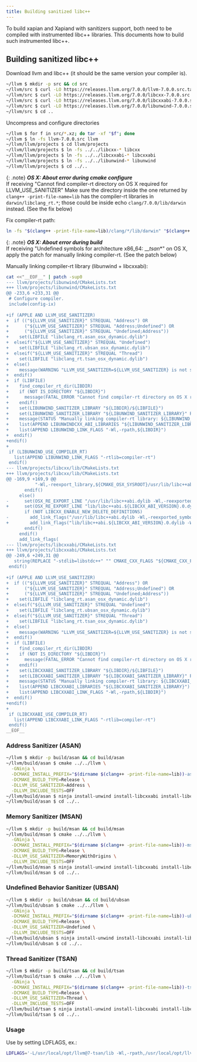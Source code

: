 ```yaml
---
title: Building sanitized libc++
---
```


To build xapian and Xapiand with sanitizers support, both need to be compiled
with instrumented libc++ libraries. This documents how to build such
instrumented libc++.


## Building sanitized libc++

Download llvm and libc++ (it should be the same version your compiler is).

```sh
~/llvm $ mkdir -p src && cd src
~/llvm/src $ curl -LO https://releases.llvm.org/7.0.0/llvm-7.0.0.src.tar.xz
~/llvm/src $ curl -LO https://releases.llvm.org/7.0.0/libcxx-7.0.0.src.tar.xz
~/llvm/src $ curl -LO https://releases.llvm.org/7.0.0/libcxxabi-7.0.0.src.tar.xz
~/llvm/src $ curl -LO https://releases.llvm.org/7.0.0/libunwind-7.0.0.src.tar.xz
~/llvm/src $ cd ..
```

Uncompress and configure directories

```sh
~/llvm $ for f in src/*.xz; do tar -xf "$f"; done
~/llvm $ ln -fs llvm-7.0.0.src llvm
~/llvm/llvm/projects $ cd llvm/projects
~/llvm/llvm/projects $ ln -fs ../../libcxx-* libcxx
~/llvm/llvm/projects $ ln -fs ../../libcxxabi-* libcxxabi
~/llvm/llvm/projects $ ln -fs ../../libunwind-* libunwind
~/llvm/llvm/projects $ cd ../..
```


{: .note}
**_OS X: About error during cmake configure_**<br>
If receiving "Cannot find compiler-rt directory on OS X required for LLVM_USE_SANITIZER"
Make sure the directory inside the one returned by `clang++ -print-file-name=lib`
has the compiler-rt libraries in `darwin/libclang_rt.*`; those could be inside
echo `clang/7.0.0/lib/darwin` instead. (See the fix below)

Fix compiler-rt path:

```sh
ln -fs "$(clang++ -print-file-name=lib)/clang/*/lib/darwin" "$(clang++ -print-file-name=lib)"
```


{: .note}
**_OS X: About error during build_**<br>
If receiving "Undefined symbols for architecture x86_64: ___tsan_*" on OS X,
apply the patch for manually linking compiler-rt. (See the patch below)

Manually linking compiler-rt library (libunwind + libcxxabi):

```sh
cat <<"__EOF__" | patch -sup0
--- llvm/projects/libunwind/CMakeLists.txt
+++ llvm/projects/libunwind/CMakeLists.txt
@@ -233,6 +233,31 @@
 # Configure compiler.
 include(config-ix)
 
+if (APPLE AND LLVM_USE_SANITIZER)
+  if (("${LLVM_USE_SANITIZER}" STREQUAL "Address") OR
+      ("${LLVM_USE_SANITIZER}" STREQUAL "Address;Undefined") OR
+      ("${LLVM_USE_SANITIZER}" STREQUAL "Undefined;Address"))
+    set(LIBFILE "libclang_rt.asan_osx_dynamic.dylib")
+  elseif("${LLVM_USE_SANITIZER}" STREQUAL "Undefined")
+    set(LIBFILE "libclang_rt.ubsan_osx_dynamic.dylib")
+  elseif("${LLVM_USE_SANITIZER}" STREQUAL "Thread")
+    set(LIBFILE "libclang_rt.tsan_osx_dynamic.dylib")
+  else()
+    message(WARNING "LLVM_USE_SANITIZER=${LLVM_USE_SANITIZER} is not supported on OS X")
+  endif()
+  if (LIBFILE)
+    find_compiler_rt_dir(LIBDIR)
+    if (NOT IS_DIRECTORY "${LIBDIR}")
+      message(FATAL_ERROR "Cannot find compiler-rt directory on OS X required for LLVM_USE_SANITIZER")
+    endif()
+    set(LIBUNWIND_SANITIZER_LIBRARY "${LIBDIR}/${LIBFILE}")
+    set(LIBUNWIND_SANITIZER_LIBRARY "${LIBUNWIND_SANITIZER_LIBRARY}" PARENT_SCOPE)
+    message(STATUS "Manually linking compiler-rt library: ${LIBUNWIND_SANITIZER_LIBRARY}")
+    list(APPEND LIBUNWINDCXX_ABI_LIBRARIES "${LIBUNWIND_SANITIZER_LIBRARY}")
+    list(APPEND LIBUNWIND_LINK_FLAGS "-Wl,-rpath,${LIBDIR}")
+  endif()
+endif()
+
 if (LIBUNWIND_USE_COMPILER_RT)
   list(APPEND LIBUNWIND_LINK_FLAGS "-rtlib=compiler-rt")
 endif()
--- llvm/projects/libcxx/lib/CMakeLists.txt
+++ llvm/projects/libcxx/lib/CMakeLists.txt
@@ -169,9 +169,9 @@
           "-Wl,-reexport_library,${CMAKE_OSX_SYSROOT}/usr/lib/libc++abi.dylib")
       endif()
     else()
-      set(OSX_RE_EXPORT_LINE "/usr/lib/libc++abi.dylib -Wl,-reexported_symbols_list,${CMAKE_CURRENT_SOURCE_DIR}/libc++abi${LIBCXX_LIBCPPABI_VERSION}.exp")
+      set(OSX_RE_EXPORT_LINE "lib/libc++abi.${LIBCXX_ABI_VERSION}.0.dylib -Wl,-reexported_symbols_list,${CMAKE_CURRENT_SOURCE_DIR}/libc++abi${LIBCXX_LIBCPPABI_VERSION}.exp")
       if (NOT LIBCXX_ENABLE_NEW_DELETE_DEFINITIONS)
-        add_link_flags("/usr/lib/libc++abi.dylib -Wl,-reexported_symbols_list,${CMAKE_CURRENT_SOURCE_DIR}/libc++abi-new-delete.exp")
+        add_link_flags("lib/libc++abi.${LIBCXX_ABI_VERSION}.0.dylib -Wl,-reexported_symbols_list,${CMAKE_CURRENT_SOURCE_DIR}/libc++abi-new-delete.exp")
       endif()
     endif()
     add_link_flags(
--- llvm/projects/libcxxabi/CMakeLists.txt
+++ llvm/projects/libcxxabi/CMakeLists.txt
@@ -249,6 +249,31 @@
   string(REPLACE "-stdlib=libstdc++" "" CMAKE_CXX_FLAGS "${CMAKE_CXX_FLAGS}")
 endif()
 
+if (APPLE AND LLVM_USE_SANITIZER)
+  if (("${LLVM_USE_SANITIZER}" STREQUAL "Address") OR
+      ("${LLVM_USE_SANITIZER}" STREQUAL "Address;Undefined") OR
+      ("${LLVM_USE_SANITIZER}" STREQUAL "Undefined;Address"))
+    set(LIBFILE "libclang_rt.asan_osx_dynamic.dylib")
+  elseif("${LLVM_USE_SANITIZER}" STREQUAL "Undefined")
+    set(LIBFILE "libclang_rt.ubsan_osx_dynamic.dylib")
+  elseif("${LLVM_USE_SANITIZER}" STREQUAL "Thread")
+    set(LIBFILE "libclang_rt.tsan_osx_dynamic.dylib")
+  else()
+    message(WARNING "LLVM_USE_SANITIZER=${LLVM_USE_SANITIZER} is not supported on OS X")
+  endif()
+  if (LIBFILE)
+    find_compiler_rt_dir(LIBDIR)
+    if (NOT IS_DIRECTORY "${LIBDIR}")
+      message(FATAL_ERROR "Cannot find compiler-rt directory on OS X required for LLVM_USE_SANITIZER")
+    endif()
+    set(LIBCXXABI_SANITIZER_LIBRARY "${LIBDIR}/${LIBFILE}")
+    set(LIBCXXABI_SANITIZER_LIBRARY "${LIBCXXABI_SANITIZER_LIBRARY}" PARENT_SCOPE)
+    message(STATUS "Manually linking compiler-rt library: ${LIBCXXABI_SANITIZER_LIBRARY}")
+    list(APPEND LIBCXXABI_LIBRARIES "${LIBCXXABI_SANITIZER_LIBRARY}")
+    list(APPEND LIBCXXABI_LINK_FLAGS "-Wl,-rpath,${LIBDIR}")
+  endif()
+endif()
+
 if (LIBCXXABI_USE_COMPILER_RT)
   list(APPEND LIBCXXABI_LINK_FLAGS "-rtlib=compiler-rt")
 endif()
__EOF__
```


### Address Sanitizer (ASAN)

```sh
~/llvm $ mkdir -p build/asan && cd build/asan
~/llvm/build/asan $ cmake ../../llvm \
  -GNinja \
  -DCMAKE_INSTALL_PREFIX="$(dirname $(clang++ -print-file-name=lib))-asan" \
  -DCMAKE_BUILD_TYPE=Release \
  -DLLVM_USE_SANITIZER=Address \
  -DLLVM_INCLUDE_TESTS=OFF
~/llvm/build/asan $ ninja install-unwind install-libcxxabi install-libcxx
~/llvm/build/asan $ cd ../..
```


### Memory Sanitizer (MSAN)

```sh
~/llvm $ mkdir -p build/msan && cd build/msan
~/llvm/build/msan $ cmake ../../llvm \
  -GNinja \
  -DCMAKE_INSTALL_PREFIX="$(dirname $(clang++ -print-file-name=lib))-msan" \
  -DCMAKE_BUILD_TYPE=Release \
  -DLLVM_USE_SANITIZER=MemoryWithOrigins \
  -DLLVM_INCLUDE_TESTS=OFF
~/llvm/build/msan $ ninja install-unwind install-libcxxabi install-libcxx
~/llvm/build/msan $ cd ../..
```


### Undefined Behavior Sanitizer (UBSAN)

```sh
~/llvm $ mkdir -p build/ubsan && cd build/ubsan
~/llvm/build/ubsan $ cmake ../../llvm \
  -GNinja \
  -DCMAKE_INSTALL_PREFIX="$(dirname $(clang++ -print-file-name=lib))-ubsan" \
  -DCMAKE_BUILD_TYPE=Release \
  -DLLVM_USE_SANITIZER=Undefined \
  -DLLVM_INCLUDE_TESTS=OFF
~/llvm/build/ubsan $ ninja install-unwind install-libcxxabi install-libcxx
~/llvm/build/ubsan $ cd ../..
```


### Thread Sanitizer (TSAN)

```sh
~/llvm $ mkdir -p build/tsan && cd build/tsan
~/llvm/build/tsan $ cmake ../../llvm \
  -GNinja \
  -DCMAKE_INSTALL_PREFIX="$(dirname $(clang++ -print-file-name=lib))-tsan" \
  -DCMAKE_BUILD_TYPE=Release \
  -DLLVM_USE_SANITIZER=Thread \
  -DLLVM_INCLUDE_TESTS=OFF
~/llvm/build/tsan $ ninja install-unwind install-libcxxabi install-libcxx
~/llvm/build/tsan $ cd ../..
```


### Usage

Use by setting LDFLAGS, ex.:

```sh
LDFLAGS='-L/usr/local/opt/llvm@7-tsan/lib -Wl,-rpath,/usr/local/opt/llvm@7-tsan/lib -L/usr/local/opt/llvm@7/lib -Wl,-rpath,/usr/local/opt/llvm@7/lib'
```
